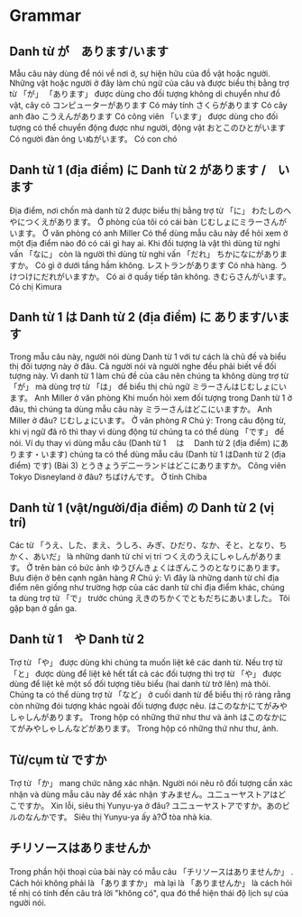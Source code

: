 # Grammar

## Danh từ が　あります/います

 Mẫu câu này dùng để nói về nơi ở, sự hiện hữu của đồ vật hoặc người. Những vật hoặc người ở đây làm chủ ngữ của câu và được biểu thị bằng trợ từ 「が」 
 「あります」 được dùng cho đối tượng không di chuyển như đồ vật, cây cỏ
 コンピューターがあります
 Có máy tính
 さくらがあります
 Có cây anh đào
 こうえんがあります
 Có công viên
 「います」 được dùng cho đối tượng có thể chuyển động được như người, động vật
 おとこのひとがいます
 Có người đàn ông
 いぬがいます。
 Có con chó

## Danh từ 1 (địa điểm) に Danh từ 2 があります /　います

 Địa điểm, nơi chốn mà danh từ 2 được biểu thị bằng trợ từ 「に」 
 わたしのへやにつくえがあります。
 Ở phòng của tôi có cái bàn
 じむしょにミラーさんがいます。
 Ở văn phòng có anh Miller
 Có thể dùng mẫu câu này để hỏi xem ở một địa điểm nào đó có cái gì hay ai. Khi đối tượng là vật thì dùng từ nghi vấn 「なに」 còn là người thì dùng từ nghi vấn 「だれ」 
 ちかになにがありますか。
 Có gì ở dưới tầng hầm không. 
 レストランがあります
 Có nhà hàng. 
 うけつけにだれがいますか。
 Có ai ở quầy tiếp tân không. 
 きむらさんがいます。
 Có chị Kimura

## Danh từ 1 は Danh từ 2 (địa điểm) に あります/います

 Trong mẫu câu này, người nói dùng Danh từ 1 với tư cách là chủ đề và biểu thị đối tượng này ở đâu. Cả người nói và người nghe đều phải biết về đối tượng này. Vì danh từ 1 làm chủ đề của câu nên chúng ta không dùng trợ từ 「が」 mà dùng trợ từ 「は」 để biểu thị chủ ngữ
 ミラーさんはじむしょにいます。
 Anh Miller ở văn phòng
 Khi muốn hỏi xem đối tượng trong Danh từ 1 ở đâu, thì chúng ta dùng mẫu câu này
 ミラーさんはどこにいますか。
 Anh Miller ở đâu?
 じむしょにいます。
 Ở văn phòng
$R$ Chú ý: 
 Trong câu động từ, khi vị ngữ đã rõ thì thay vì dùng động từ chúng ta có thể dùng 「です」 để nói. Ví dụ thay vì dùng mẫu câu (Danh từ 1 　は　 Danh từ 2 (địa điểm) にあります・います) chúng ta có thể dùng mẫu câu (Danh từ 1 はDanh từ 2 (địa điểm) です) (Bài 3) 
 とうきょうデ二ーランドはどこにありますか。
 Công viên Tokyo Disneyland ở đâu?
 ちばけんです。
 Ở tỉnh Chiba

## Danh từ 1 (vật/người/địa điểm) の Danh từ 2 (vị trí) 

 Các từ 「うえ、した、まえ、うしろ、みぎ、ひだり、なか、そと、となり、ちかく、あいだ」 là những danh từ chỉ vị trí
 つくえのうえにしゃしんがあります。
 Ở trên bàn có bức ảnh
 ゆうびんきょくはぎんこうのとなりにあります。
 Bưu điện ở bên cạnh ngân hàng
$R$ Chú ý: 
 Vì đây là những danh từ chỉ địa điểm nên giống như trường hợp của các danh từ chỉ địa điểm khác, chúng ta dùng trợ từ 「で」 trước chúng
 えきのちかくでともだちにあいました。
 Tôi gặp bạn ở gần ga.

## Danh từ 1　や Danh từ 2

 Trợ từ 「や」 được dùng khi chúng ta muốn liệt kê các danh từ. Nếu trợ từ 「と」 được dùng để liệt kê hết tất cả các đối tượng thì trợ từ 「や」 được dùng để liệt kê một số đối tượng tiêu biểu (hai danh từ trở lên) mà thôi. Chúng ta có thể dùng trợ từ 「など」 ở cuối danh từ để biểu thị rõ ràng rằng còn những đói tượng khác ngoài đối tượng được nêu. 
 はこのなかにてがみやしゃしんがあります。
 Trong hộp có những thứ như thư và ảnh
 はこのなかにてがみやしゃしんなどがあります。
 Trong hộp có những thứ như thư, ảnh.

## Từ/cụm từ ですか

 Trợ từ 「か」 mang chức năng xác nhận. Người nói nêu rõ đối tượng cần xác nhận và dùng mẫu câu này để xác nhận
 すみません。ユ二ューヤストアはどこですか。
 Xin lỗi, siêu thị Yunyu-ya ở đâu?
 ユ二ューヤストアですか。あのビルのなんかです。
 Siêu thị Yunyu-ya ấy à?Ở tòa nhà kia.

## チリソースはありませんか

 Trong phần hội thoại của bài này có mẫu câu 「チリソースはありませんか」 . Cách hỏi không phải là 「ありますか」 mà lại là 「ありませんか」 là cách hỏi tế nhị có tính đến câu trả lời "không có", qua đó thể hiện thái độ lịch sự của người nói.

